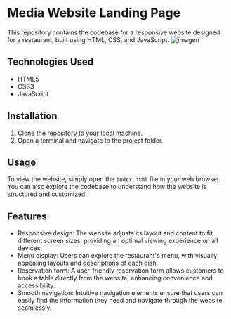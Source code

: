 # Media Website Landing Page

This repository contains the codebase for a responsive website designed for a restaurant, built using HTML, CSS, and JavaScript.
![imagen](https://github.com/jhoset/zerogrill-restaurant/assets/29497145/7f5994a2-2f61-47b8-862b-31c3f3e5f1b8)

## Technologies Used

- HTML5
- CSS3
- JavaScript

## Installation

1. Clone the repository to your local machine.
2. Open a terminal and navigate to the project folder.

## Usage

To view the website, simply open the `index.html` file in your web browser. You can also explore the codebase to understand how the website is structured and customized.

## Features
- Responsive design: The website adjusts its layout and content to fit different screen sizes, providing an optimal viewing experience on all devices.
- Menu display: Users can explore the restaurant's menu, with visually appealing layouts and descriptions of each dish.
- Reservation form: A user-friendly reservation form allows customers to book a table directly from the website, enhancing convenience and accessibility.
- Smooth navigation: Intuitive navigation elements ensure that users can easily find the information they need and navigate through the website seamlessly.

